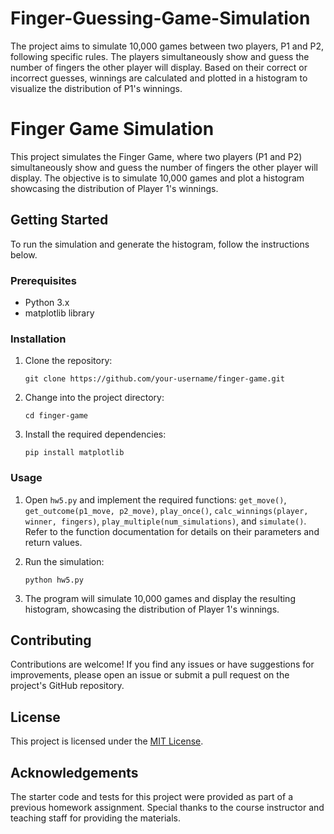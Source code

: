 # Finger-Guessing-Game-Simulation
The project aims to simulate 10,000 games between two players, P1 and P2, following specific rules. The players simultaneously show and guess the number of fingers the other player will display. Based on their correct or incorrect guesses, winnings are calculated and plotted in a histogram to visualize the distribution of P1's winnings.

# Finger Game Simulation

This project simulates the Finger Game, where two players (P1 and P2) simultaneously show and guess the number of fingers the other player will display. The objective is to simulate 10,000 games and plot a histogram showcasing the distribution of Player 1's winnings.

## Getting Started

To run the simulation and generate the histogram, follow the instructions below.

### Prerequisites

- Python 3.x
- matplotlib library

### Installation

1. Clone the repository:
   ```
   git clone https://github.com/your-username/finger-game.git
   ```
   
2. Change into the project directory:
   ```
   cd finger-game
   ```

3. Install the required dependencies:
   ```
   pip install matplotlib
   ```

### Usage

1. Open `hw5.py` and implement the required functions: `get_move()`, `get_outcome(p1_move, p2_move)`, `play_once()`, `calc_winnings(player, winner, fingers)`, `play_multiple(num_simulations)`, and `simulate()`. Refer to the function documentation for details on their parameters and return values.

2. Run the simulation:
   ```
   python hw5.py
   ```

3. The program will simulate 10,000 games and display the resulting histogram, showcasing the distribution of Player 1's winnings.

## Contributing

Contributions are welcome! If you find any issues or have suggestions for improvements, please open an issue or submit a pull request on the project's GitHub repository.

## License

This project is licensed under the [MIT License](https://opensource.org/licenses/MIT).

## Acknowledgements

The starter code and tests for this project were provided as part of a previous homework assignment. Special thanks to the course instructor and teaching staff for providing the materials.

